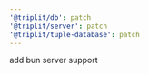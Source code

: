 ```yaml
---
'@triplit/db': patch
'@triplit/server': patch
'@triplit/tuple-database': patch
---
```


add bun server support
